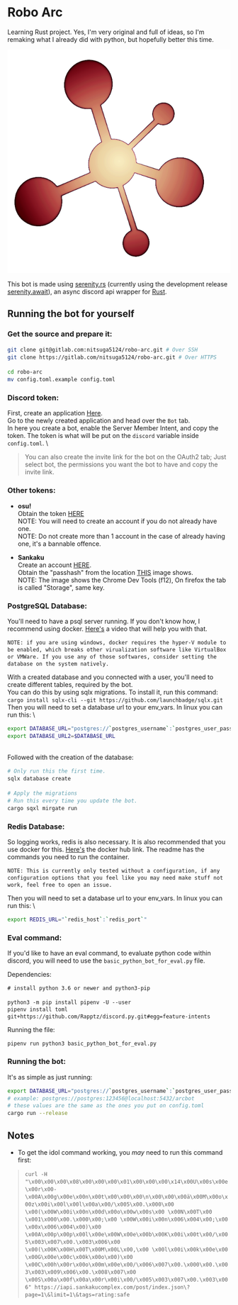 # **Robo Arc**
Learning Rust project. Yes, I'm very original and full of ideas, so I'm remaking what I already did with python, but hopefully better this time.

![Bot profile picture](PFP.png "Bot's profile picture")

This bot is made using [serenity.rs](https://github.com/serenity-rs/serenity/) (currently using the development release [serenity.await](https://github.com/Lakelezz/serenity/blob/await/)), an async discord api wrapper for [Rust](https://www.rust-lang.org/).

## __Running the bot for yourself__

### __**Get the source and prepare it**__:

```bash
git clone git@gitlab.com:nitsuga5124/robo-arc.git # Over SSH
git clone https://gitlab.com/nitsuga5124/robo-arc.git # Over HTTPS

cd robo-arc
mv config.toml.example config.toml
```

### __**Discord token**__:

First, create an application [Here](https://discordapp.com/developers/applications/).
\
Go to the newly created application and head over the `Bot` tab.
\
In here you create a bot, enable the Server Member Intent, and copy the token. The token is what will be put on the `discord` variable inside `config.toml`.
\
> You can also create the invite link for the bot on the OAuth2 tab; Just select bot, the permissions you want the bot to have and copy the invite link.

### __**Other tokens**__:

- __osu!__
\
    Obtain the token [HERE](https://osu.ppy.sh/p/api/)
\
    NOTE: You will need to create an account if you do not already have one.
\
    NOTE: Do not create more than 1 account in the case of already having one, it's a bannable offence.

- __Sankaku__
\
    Create an account [HERE](https://idol.sankakucomplex.com/user/signup).
\
    Obtain the "passhash" from the location [THIS](https://forum.sankakucomplex.com/t/channel-api-for-discord-integration/2204/7) image shows.
\
    NOTE: The image shows the Chrome Dev Tools (f12), On firefox the tab is called "Storage", same key.


### __**PostgreSQL Database**__:

You'll need to have a psql server running. If you don't know how, I recommend using docker. [Here's](https://www.youtube.com/watch?v=aHbE3pTyG-Q) a video that will help you with that.

    NOTE: if you are using windows, docker requires the hyper-V module to be enabled, which breaks other virualization software like VirtualBox or VMWare. If you use any of those softwares, consider setting the database on the system natively.

With a created database and you connected with a user, you'll need to create different tables, required by the bot.
\
You can do this by using sqlx migrations. To install it, run this command:
\
`cargo install sqlx-cli --git https://github.com/launchbadge/sqlx.git`
\
Then you will need to set a database url to your env_vars. In linux you can run this:
\
```bash
export DATABASE_URL="postgres://`postgres_username`:`postgres_user_password`@`postgres_host`:`postgres_port`/`postgres_database`"
export DATABASE_URL2=$DATABASE_URL
```
\
Followed with the creation of the database:
```bash
# Only run this the first time.
sqlx database create

# Apply the migrations
# Run this every time you update the bot.
cargo sqxl mirgate run
```

### __**Redis Database**__:
So logging works, redis is also necessary. It is also recommended that you use docker for this.
[Here's](https://hub.docker.com/_/redis) the docker hub link. The readme has the commands you need to run the container.

    NOTE: This is currently only tested without a configuration, if any configuration options that you feel like you may need make stuff not work, feel free to open an issue.

Then you will need to set a database url to your env_vars. In linux you can run this:
\
```bash
export REDIS_URL="`redis_host`:`redis_port`"
```

### __**Eval command**__:
If you'd like to have an eval command, to evaluate python code within discord, you will need to use the `basic_python_bot_for_eval.py` file.

Dependencies:
```
# install python 3.6 or newer and python3-pip

python3 -m pip install pipenv -U --user
pipenv install toml git+https://github.com/Rapptz/discord.py.git#egg=feature-intents
```
Running the file:
```
pipenv run python3 basic_python_bot_for_eval.py
```

### __**Running the bot**__:

It's as simple as just running:

```bash
export DATABASE_URL="postgres://`postgres_username`:`postgres_user_password`@`postgres_ip`:`postgres_port`/`postgres_database`"
# example: postgres://postgres:123456@localhost:5432/arcbot
# these values are the same as the ones you put on config.toml
cargo run --release
```

## Notes

- To get the idol command working, you *may* need to run this command first:
> `curl -H "\x00\x00\x00\x08\x00\x00\x00\x01\x00\x00\x00\x14\x00U\x00s\x00e\x00r\x00-\x00A\x00g\x00e\x00n\x00t\x00\x00\x00\n\x00\x00\x00ä\x00M\x00o\x00z\x00i\x00l\x00l\x00a\x00/\x005\x00.\x000\x00 \x00(\x00W\x00i\x00n\x00d\x00o\x00w\x00s\x00 \x00N\x00T\x00 \x001\x000\x00.\x000\x00;\x00 \x00W\x00i\x00n\x006\x004\x00;\x00 \x00x\x006\x004\x00)\x00 \x00A\x00p\x00p\x00l\x00e\x00W\x00e\x00b\x00K\x00i\x00t\x00/\x005\x003\x007\x00.\x003\x006\x00 \x00(\x00K\x00H\x00T\x00M\x00L\x00,\x00 \x00l\x00i\x00k\x00e\x00 \x00G\x00e\x00c\x00k\x00o\x00)\x00 \x00C\x00h\x00r\x00o\x00m\x00e\x00/\x006\x007\x00.\x000\x00.\x003\x003\x009\x006\x00.\x008\x007\x00 \x00S\x00a\x00f\x00a\x00r\x00i\x00/\x005\x003\x007\x00.\x003\x006" https://iapi.sankakucomplex.com/post/index.json\?page=1\&limit=1\&tags=rating:safe`
